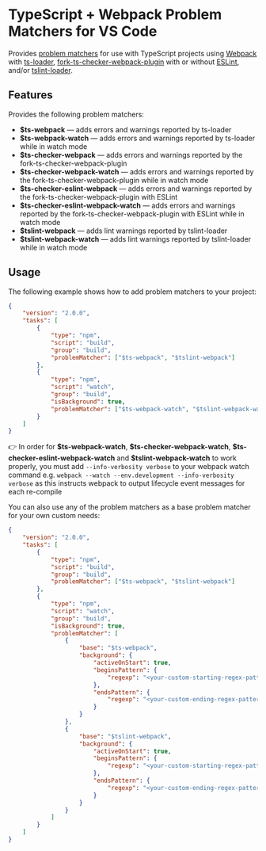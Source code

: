 # TypeScript + Webpack Problem Matchers for VS Code

Provides [problem matchers](https://code.visualstudio.com/docs/editor/tasks#_processing-task-output-with-problem-matchers) for use with TypeScript projects using [Webpack](https://webpack.js.org/) with [ts-loader](https://github.com/TypeStrong/ts-loader), [fork-ts-checker-webpack-plugin](https://github.com/TypeStrong/fork-ts-checker-webpack-plugin) with or without [ESLint](https://eslint.org/), and/or [tslint-loader](https://github.com/wbuchwalter/tslint-loader).

## Features

Provides the following problem matchers:

- **\$ts-webpack** &mdash; adds errors and warnings reported by ts-loader
- **\$ts-webpack-watch** &mdash; adds errors and warnings reported by ts-loader while in watch mode
- **\$ts-checker-webpack** &mdash; adds errors and warnings reported by the fork-ts-checker-webpack-plugin
- **\$ts-checker-webpack-watch** &mdash; adds errors and warnings reported by the fork-ts-checker-webpack-plugin while in watch mode
- **\$ts-checker-eslint-webpack** &mdash; adds errors and warnings reported by the fork-ts-checker-webpack-plugin with ESLint
- **\$ts-checker-eslint-webpack-watch** &mdash; adds errors and warnings reported by the fork-ts-checker-webpack-plugin with ESLint while in watch mode
- **\$tslint-webpack** &mdash; adds lint warnings reported by tslint-loader
- **\$tslint-webpack-watch** &mdash; adds lint warnings reported by tslint-loader while in watch mode

## Usage

The following example shows how to add problem matchers to your project:

```json
{
	"version": "2.0.0",
	"tasks": [
		{
			"type": "npm",
			"script": "build",
			"group": "build",
			"problemMatcher": ["$ts-webpack", "$tslint-webpack"]
		},
		{
			"type": "npm",
			"script": "watch",
			"group": "build",
			"isBackground": true,
			"problemMatcher": ["$ts-webpack-watch", "$tslint-webpack-watch"]
		}
	]
}
```

👉 In order for **\$ts-webpack-watch**, **\$ts-checker-webpack-watch**, **\$ts-checker-eslint-webpack-watch** and **\$tslint-webpack-watch** to work properly, you must add `--info-verbosity verbose` to your webpack watch command e.g. `webpack --watch --env.development --info-verbosity verbose` as this instructs webpack to output lifecycle event messages for each re-compile

You can also use any of the problem matchers as a base problem matcher for your own custom needs:

```json
{
	"version": "2.0.0",
	"tasks": [
		{
			"type": "npm",
			"script": "build",
			"group": "build",
			"problemMatcher": ["$ts-webpack", "$tslint-webpack"]
		},
		{
			"type": "npm",
			"script": "watch",
			"group": "build",
			"isBackground": true,
			"problemMatcher": [
				{
					"base": "$ts-webpack",
					"background": {
						"activeOnStart": true,
						"beginsPattern": {
							"regexp": "<your-custom-starting-regex-pattern here>"
						},
						"endsPattern": {
							"regexp": "<your-custom-ending-regex-pattern here>"
						}
					}
				},
				{
					"base": "$tslint-webpack",
					"background": {
						"activeOnStart": true,
						"beginsPattern": {
							"regexp": "<your-custom-starting-regex-pattern here>"
						},
						"endsPattern": {
							"regexp": "<your-custom-ending-regex-pattern here>"
						}
					}
				}
			]
		}
	]
}
```
